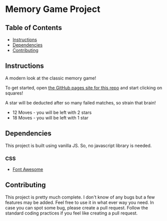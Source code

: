 # Memory Game Project

## Table of Contents

- [Instructions](#instructions)
- [Dependencies](#dependencies)
- [Contributing](#contributing)

## Instructions

A modern look at the classic memory game!

To get started, open [the GitHub pages site for this repo](https://am-an-kumar.github.io/memory-game-vanilla/) and start clicking on squares!

A star will be deducted after so many failed matches, so strain that brain!

- 12 Moves - you will be left with 2 stars
- 18 Moves - you will be left with 1 star

## Dependencies

This project is built using vanilla JS. So, no javascript library is needed.

### CSS

- [Font Awesome](https://fontawesome.com)

## Contributing

This project is pretty much complete. I don't know of any bugs but a few features may be added. Feel free to use it in what ever way you need. In case you can spot some bug, please create a pull request. Follow the standard coding practices if you feel like creating a pull request.
